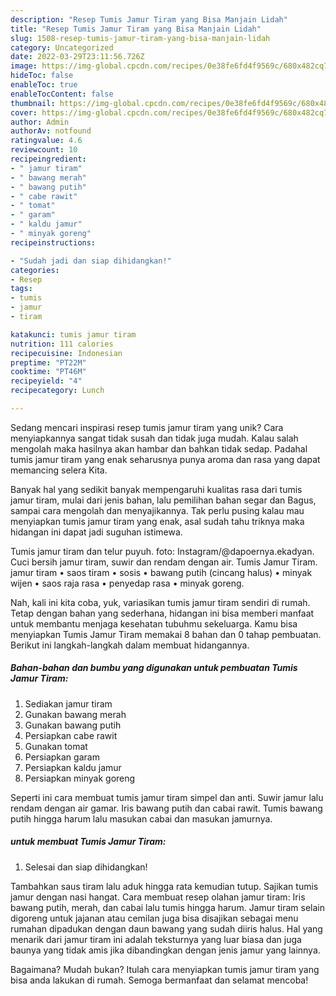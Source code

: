```yaml
---
description: "Resep Tumis Jamur Tiram yang Bisa Manjain Lidah"
title: "Resep Tumis Jamur Tiram yang Bisa Manjain Lidah"
slug: 1508-resep-tumis-jamur-tiram-yang-bisa-manjain-lidah
category: Uncategorized
date: 2022-03-29T23:11:56.726Z
image: https://img-global.cpcdn.com/recipes/0e38fe6fd4f9569c/680x482cq70/tumis-jamur-tiram-foto-resep-utama.jpg
hideToc: false
enableToc: true
enableTocContent: false
thumbnail: https://img-global.cpcdn.com/recipes/0e38fe6fd4f9569c/680x482cq70/tumis-jamur-tiram-foto-resep-utama.jpg
cover: https://img-global.cpcdn.com/recipes/0e38fe6fd4f9569c/680x482cq70/tumis-jamur-tiram-foto-resep-utama.jpg
author: Admin
authorAv: notfound
ratingvalue: 4.6
reviewcount: 10
recipeingredient:
- " jamur tiram"
- " bawang merah"
- " bawang putih"
- " cabe rawit"
- " tomat"
- " garam"
- " kaldu jamur"
- " minyak goreng"
recipeinstructions:

- "Sudah jadi dan siap dihidangkan!"
categories:
- Resep
tags:
- tumis
- jamur
- tiram

katakunci: tumis jamur tiram 
nutrition: 111 calories
recipecuisine: Indonesian
preptime: "PT22M"
cooktime: "PT46M"
recipeyield: "4"
recipecategory: Lunch

---
```





Sedang mencari inspirasi resep tumis jamur tiram yang unik? Cara menyiapkannya sangat tidak susah dan tidak juga mudah. Kalau salah mengolah maka hasilnya akan hambar dan bahkan tidak sedap. Padahal tumis jamur tiram yang enak seharusnya punya aroma dan rasa yang dapat memancing selera Kita.





Banyak hal yang sedikit banyak mempengaruhi kualitas rasa dari tumis jamur tiram, mulai dari jenis bahan, lalu pemilihan bahan segar dan Bagus, sampai cara mengolah dan menyajikannya. Tak perlu pusing kalau mau menyiapkan tumis jamur tiram yang enak,      asal sudah tahu triknya maka hidangan ini dapat jadi suguhan istimewa.














Tumis jamur tiram dan telur puyuh. foto: Instagram/@dapoernya.ekadyan. Cuci bersih jamur tiram, suwir dan rendam dengan air. Tumis Jamur Tiram. jamur tiram • saos tiram • sosis • bawang putih (cincang halus) • minyak wijen • saos raja rasa • penyedap rasa • minyak goreng.






Nah, kali ini kita coba, yuk, variasikan tumis jamur tiram sendiri di rumah. Tetap dengan bahan yang sederhana, hidangan ini bisa memberi manfaat untuk membantu menjaga kesehatan tubuhmu sekeluarga. Kamu bisa menyiapkan Tumis Jamur Tiram memakai 8 bahan dan 0 tahap pembuatan. Berikut ini langkah-langkah dalam membuat hidangannya.

<!--inarticleads1-->

##### Bahan-bahan dan bumbu yang digunakan untuk pembuatan Tumis Jamur Tiram:

1. Sediakan  jamur tiram
1. Gunakan  bawang merah
1. Gunakan  bawang putih
1. Persiapkan  cabe rawit
1. Gunakan  tomat
1. Persiapkan  garam
1. Persiapkan  kaldu jamur
1. Persiapkan  minyak goreng


Seperti ini cara membuat tumis jamur tiram simpel dan anti. Suwir jamur lalu rendam dengan air gamar. Iris bawang putih dan cabai rawit. Tumis bawang putih hingga harum lalu masukan cabai dan masukan jamurnya. 

<!--inarticleads2-->

#####  untuk membuat Tumis Jamur Tiram:


1. Selesai dan siap dihidangkan!

Tambahkan saus tiram lalu aduk hingga rata kemudian tutup. Sajikan tumis jamur dengan nasi hangat. Cara membuat resep olahan jamur tiram: Iris bawang putih, merah, dan cabai lalu tumis hingga harum. Jamur tiram selain digoreng untuk jajanan atau cemilan juga bisa disajikan sebagai menu rumahan dipadukan dengan daun bawang yang sudah diiris halus. Hal yang menarik dari jamur tiram ini adalah teksturnya yang luar biasa dan juga baunya yang tidak amis jika dibandingkan dengan jenis jamur yang lainnya. 

Bagaimana? Mudah bukan? Itulah cara menyiapkan tumis jamur tiram yang bisa anda lakukan di rumah. Semoga bermanfaat dan selamat mencoba!
